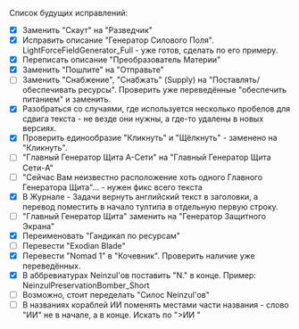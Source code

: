 Список будущих исправлений:
- [x] Заменить "Скаут" на "Разведчик"
- [x] Исправить описание "Генератор Силового Поля". LightForceFieldGenerator_Full - уже готов, сделать по его примеру.
- [x] Переписать описание "Преобразователь Материи"
- [x] Заменить "Пошлите" на "Отправьте"
- [ ] Заменить "Снабжение", "Снабжать" (Supply) на "Поставлять/обеспечивать ресурсы". Проверить уже переведённые "обеспечить питанием" и заменить.
- [x] Разобраться со случаями, где используется несколько пробелов для сдвига текста - не везде они нужны, а где-то удалены в новых версиях.
- [x] Проверить единообразие "Кликнуть" и "Щёлкнуть" - заменено на "Кликнуть".
- [ ] "Главный Генератор Щита A-Сети" на "Главный Генератор Щита Сети-A"
- [ ] "Сейчас Вам неизвестно расположение хоть одного Главного Генератора Щита"... - нужен фикс всего текста
- [x] В Журнале - Задачи вернуть английский текст в заголовки, а перевод поместить в начало тултипа в отдельную первую строку.
- [ ] "Главный Генератор Щита" заменить на "Генератор Защитного Экрана"
- [x] Переименовать "Гандикап по ресурсам"
- [ ] Перевести "Exodian Blade"
- [x] Перевести "Nomad 1" в "Кочевник". Проверить наличие уже переведённых.
- [x] В аббревиатурах Neinzul'ов поставить "N." в конце. Пример: NeinzulPreservationBomber_Short
- [ ] Возможно, стоит переделать "Силос Neinzul'ов" 
- [ ] В названиях кораблей ИИ поменять местами части названия - слово "ИИ" не в начале, а в конце. Искать по ">ИИ "
